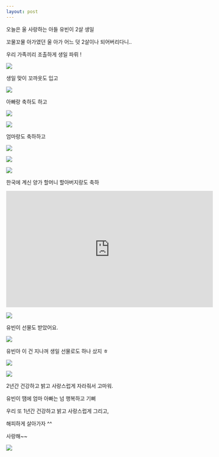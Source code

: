 ```yaml
---
layout: post
---
```

오늘은 울 사랑하는 아들 유빈이 2살 생일

꼬물꼬물 아가였던 울 아가 어느 덧 2살이나 되어버리다니..

우리 가족끼리 조촐하게 생일 파뤼 !

![](https://dl.dropboxusercontent.com/u/9792864/150703%20%EC%9C%A0%EB%B9%88%EC%9D%B4%202%EC%82%B4%20%EC%83%9D%EC%9D%BC/DSC04090.JPG)

생일 맞이 꼬까옷도 입고 

![](https://dl.dropboxusercontent.com/u/9792864/150703%20%EC%9C%A0%EB%B9%88%EC%9D%B4%202%EC%82%B4%20%EC%83%9D%EC%9D%BC/DSC04091.JPG)

아빠랑 축하도 하고

![](https://dl.dropboxusercontent.com/u/9792864/150703%20%EC%9C%A0%EB%B9%88%EC%9D%B4%202%EC%82%B4%20%EC%83%9D%EC%9D%BC/DSC04092.JPG)


![](https://dl.dropboxusercontent.com/u/9792864/150703%20%EC%9C%A0%EB%B9%88%EC%9D%B4%202%EC%82%B4%20%EC%83%9D%EC%9D%BC/DSC04093.JPG)

엄마랑도 축하하고

![](https://dl.dropboxusercontent.com/u/9792864/150703%20%EC%9C%A0%EB%B9%88%EC%9D%B4%202%EC%82%B4%20%EC%83%9D%EC%9D%BC/DSC04094.JPG)


![](https://dl.dropboxusercontent.com/u/9792864/150703%20%EC%9C%A0%EB%B9%88%EC%9D%B4%202%EC%82%B4%20%EC%83%9D%EC%9D%BC/DSC04095.JPG)


![](https://dl.dropboxusercontent.com/u/9792864/150703%20%EC%9C%A0%EB%B9%88%EC%9D%B4%202%EC%82%B4%20%EC%83%9D%EC%9D%BC/DSC04096.JPG)

한국에 계신 양가 할머니 할아버지랑도 축하

<iframe width="560" height="315" src="https://www.youtube.com/embed/jLXNv1rrLi0" frameborder="0" allowfullscreen></iframe>

![](https://dl.dropboxusercontent.com/u/9792864/150703%20%EC%9C%A0%EB%B9%88%EC%9D%B4%202%EC%82%B4%20%EC%83%9D%EC%9D%BC/DSC04101.JPG)

유빈이 선물도 받았어요.

![](https://dl.dropboxusercontent.com/u/9792864/150703%20%EC%9C%A0%EB%B9%88%EC%9D%B4%202%EC%82%B4%20%EC%83%9D%EC%9D%BC/DSC04103.JPG)

유빈아 이 건 지나꺼 생일 선물로도 하나 샀지 ㅎ

![](https://dl.dropboxusercontent.com/u/9792864/150703%20%EC%9C%A0%EB%B9%88%EC%9D%B4%202%EC%82%B4%20%EC%83%9D%EC%9D%BC/DSC04099.JPG)


![](https://dl.dropboxusercontent.com/u/9792864/150703%20%EC%9C%A0%EB%B9%88%EC%9D%B4%202%EC%82%B4%20%EC%83%9D%EC%9D%BC/DSC04100.JPG)


2년간 건강하고 밝고 사랑스럽게 자라줘서 고마워.

유빈이 땜에 엄마 아빠는 넘 행복하고 기뻐

우리 또 1년간 건강하고 밝고 사랑스럽게 그리고,

해피하게 살아가자 ^^

사랑해~~

![](http://www.najumary.or.kr/board/data/naver/20141003/17895493_1412271614_1698.gif)